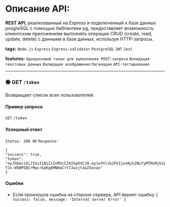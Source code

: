 # Описание API:
**REST API**, реализованный на Express и подключенный к базе данных posgreSQL с помощью библиотеки pg, предоставляет возможность клиентским приложениям выполнять операции CRUD (create, read, update, delete) с данными в базе данных, используя HTTP-запросы. 

**tags:** `Node.js` `Express` `Express-validator`  `PostgreSQL` `JWT` `Jest`  

**features:** `Одноразовый токен для выполнения POST-запроса` `Валидация текстовых данных` `Валидация изображения` `Пагинация` `API-тестирование`

--- 
### 🟢 GET `/token`

Возвращает список всех пользователей.

#### Пример запроса

`GET` `/token`

#### Успешный ответ
`Status: 200 OK`
`Response:`
```
{
"success": true,
"token": "eyJhbGciOiJIUzI1NiIsInR5cCI6IkpXVCJ9.eyJwYXlsb2FkIjoxNjk2NzYyMTMxMjk1LCJpYXQiOjE2OTY3NjIxMzEsImV4cCI6MTY5Njc2NDUzMX0.-TJx-W5WPEBIrMqcrGpKg6MNHaCrt7Jwzjt4aZSovao"
}
```

#### Ошибки

- Если произошла ошибка на стороне сервера, API вернет ошибку `{ success: false, message: 'Internal Server Error' }`
